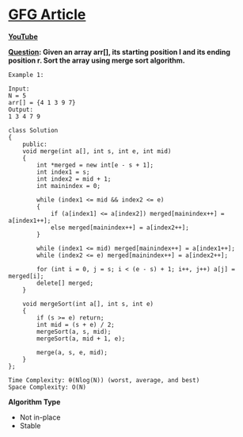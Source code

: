 # <a href="https://www.geeksforgeeks.org/merge-sort">GFG Article</a>
**<a href="https://www.youtube.com/watch?v=aDX3MFL0tYs&ab_channel=AnujBhaiya">YouTube</a>**

**<a href="https://www.geeksforgeeks.org/merge-sort/">Question</a>: Given an array arr[], its starting position l and its ending position r. Sort the array using merge sort algorithm.**
```
Example 1:

Input:
N = 5
arr[] = {4 1 3 9 7}
Output:
1 3 4 7 9
```
```
class Solution
{
    public:
    void merge(int a[], int s, int e, int mid)
    {
        int *merged = new int[e - s + 1];
        int index1 = s;
        int index2 = mid + 1;
        int mainindex = 0;
    
        while (index1 <= mid && index2 <= e)
        {
            if (a[index1] <= a[index2]) merged[mainindex++] = a[index1++];
            else merged[mainindex++] = a[index2++];
        }

        while (index1 <= mid) merged[mainindex++] = a[index1++];
        while (index2 <= e) merged[mainindex++] = a[index2++];
    
        for (int i = 0, j = s; i < (e - s) + 1; i++, j++) a[j] = merged[i];
        delete[] merged;
    } 
    
    void mergeSort(int a[], int s, int e)
    {
        if (s >= e) return; 
        int mid = (s + e) / 2;
        mergeSort(a, s, mid);
        mergeSort(a, mid + 1, e);
    
        merge(a, s, e, mid);
    }
};
```

```
Time Complexity: θ(Nlog(N)) (worst, average, and best)
Space Complexity: O(N)
```

**Algorithm Type**
- Not in-place
- Stable
